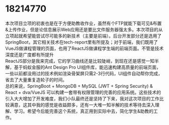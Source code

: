 # 18214770
本次项目立项的初衷也是在于方便助教收作业，虽然有个FTP就能下载可见&布置&上传作业，但是论信息展示Web应用还是要比文件服务器强太多。本次项目的从立项起就希望能尝试尽可能多的新技术（主要是前端）。后台开发部分还是选用了SpringBoot，其它相关技术在tech-report里有所提及；对于前端，我们既用了VueJS做课程管理的页面，也用了ReactJS做课程学生端的前端页面。不管是技术深度还是广度都有所提升<br/>
ReactJS部分是我来完成，它的学习曲线还是比较陡峭，到现在还是感觉一知半解，基于蚂蚁金服的Ant Design Pro UI组件库，能迅速构建高质量的前端页面，一些以前都没用过的技术例如渲染骨架屏只需2-3行代码，UI组件自动帮你完成，省去了大量重复造轮子的时间。<br/>
总的来说，SpringBoot + MongoDB + MySQL (JWT + Spring Security) & React + dva/VueJS 可以构建一套带有权限管理的完善的应用系统。这些技术的引入大大增加了开发难度，我们小队最终还是坚持了下来，我对这次项目的工作比较满意，这其中我的感觉是收益颇多，还有一大堆一知半解的技术等待去深入理解、学习。希望今后能完善这个系统，真正用到实际中去，简化学生&助教的工作。

